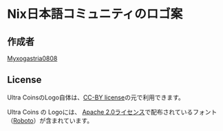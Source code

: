 # Nix日本語コミュニティのロゴ案

## 作成者

[Myxogastria0808](https://github.com/Myxogastria0808/)

## License

Ultra CoinsのLogo自体は、[CC-BY license](https://creativecommons.org/licenses/by/4.0/)の元で利用できます。

Ultra Coins の Logoには、 [Apache 2.0ライセンス](https://www.apache.org/licenses/LICENSE-2.0)で配布されているフォント（[Roboto](https://fonts.google.com/specimen/Roboto)）が含まれています。
